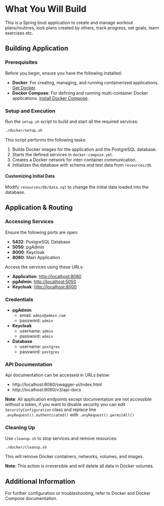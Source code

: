 # What You Will Build

This is a Spring boot application to create and manage workout plans/routines, 
look plans created by others, track progress, set goals, learn exercises etc.

## Building Application

### Prerequisites

Before you begin, ensure you have the following installed:

- **Docker**: For creating, managing, and running containerized applications. [Get Docker](https://docs.docker.com/get-docker/).
- **Docker Compose**: For defining and running multi-container Docker applications. [Install Docker Compose](https://docs.docker.com/compose/install/).

### Setup and Execution

Run the `setup.sh` script to build and start all the required services:

```bash
./docker/setup.sh
```

This script performs the following tasks:

1. Builds Docker images for the application and the PostgreSQL database.
2. Starts the defined services in `docker-compose.yml`.
3. Creates a Docker network for inter-container communication.
4. Initializes the database with schema and test data from `resources/db`.

#### Customizing Initial Data

Modify `resources/db/data.sql` to change the initial data loaded into the database.

## Application & Routing

### Accessing Services

Ensure the following ports are open:

- **5432**: PostgreSQL Database
- **5050**: pgAdmin
- **8000**: Keycloak
- **8080**: Main Application

Access the services using these URLs:

- **Application**: [http://localhost:8080](http://localhost:8080)
- **pgAdmin**: [http://localhost:5050](http://localhost:5050)
- **Keycloak**: [http://localhost:8000](http://localhost:8000)

### Credentials
- **pgAdmin** 
    - email: `admin@admin.com` 
    - password: `admin`
- **Keycloak**
    - username: `admin`
    - password: `admin`
- **Database**
    - username: `postgres`
    - password: `postgres`

### API Documentation

Api documentation can be accessed in URLs below:
- http://localhost:8080/swagger-ui/index.html
- http://localhost:8080/v3/api-docs

**Note**: All application endpoints except documentation are not accessible without a token, 
if you want to disable security you can edit `SecurityConfiguration` 
class and replace line `.anyRequest().authenticated()` with `.anyRequest().permitAll()`

### Cleaning Up

Use `cleanup.sh` to stop services and remove resources:

```bash
./docker/cleanup.sh
```

This will remove Docker containers, networks, volumes, and images.

**Note**: This action is irreversible and will delete all data in Docker volumes.

## Additional Information

For further configuration or troubleshooting, refer to Docker and Docker Compose documentation.
